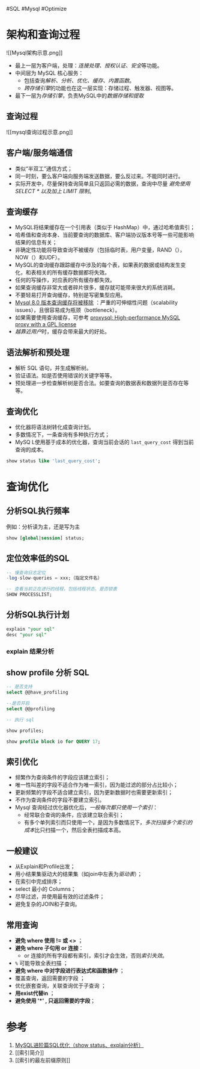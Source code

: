 #SQL #Mysql #Optimize

# 架构和查询过程
![[Mysql架构示意.png]]

- 最上一层为客户端，处理：*连接处理、授权认证、安全*等功能。
- 中间层为 MySQL 核心服务：
	- 包括查询*解析、分析、优化、缓存、内置函数*。
	- *跨存储引擎*的功能也在这一层实现：存储过程、触发器、视图等。
- 最下一层为*存储引擎*，负责MySQL中的*数据存储和提取*

## 查询过程
![[mysql查询过程示意.png]]

## 客户端/服务端通信
- 类似“半双工”通信方式；
- 同一时刻，要么客户端向服务端发送数据，要么反过来。不能同时进行。
- 实际开发中，尽量保持查询简单且只返回必需的数据，查询中尽量 *避免使用 SELECT \* 以及加上 LIMIT 限制*。


## 查询缓存
- MySQL将结果缓存在一个引用表（类似于 HashMap）中，通过哈希值索引；
- 哈希值和查询本身、当前要查询的数据库、客户端协议版本号等一些可能影响结果的信息有关；
- 非确定性功能将导致查询不被缓存（包括临时表，用户变量，RAND（），NOW（）和UDF）。
- MySQL的查询缓存跟踪缓存中涉及的每个表，如果表的数据或结构发生变化，和表相关的所有缓存数据都将失效。
- 任何的写操作，对应表的所有缓存都失效。
- 如果查询缓存非常大或者碎片很多，缓存就可能带来很大的系统消耗。
- 不要轻易打开查询缓存，特别是写密集型应用。
- [Mysql 8.0 版本查询缓存将被移除](https://dev.mysql.com/blog-archive/mysql-8-0-retiring-support-for-the-query-cache/) ：严重的可伸缩性问题（scalability issues），且很容易成为瓶颈（bottleneck）。
- 如果需要使用查询缓存，可参考 [proxysql: High-performance MySQL proxy with a GPL license](https://github.com/sysown/proxysql)
- *越靠近用户*时，缓存会带来最大的好处。

## 语法解析和预处理
- 解析 SQL 语句，并生成解析树。
- 验证语法。如是否使用错误的关键字等等。
- 预处理进一步检查解析树是否合法。如要查询的数据表和数据列是否存在等等。


## 查询优化
- 优化器将语法树转化成查询计划。
- 多数情况下，一条查询有多种执行方式；
- MySQ L使用基于成本的优化器，查询当前会话的 `last_query_cost` 得到当前查询的成本。

```sql
show status like 'last_query_cost';
```


# 查询优化
## 分析SQL执行频率
例如：分析读为主，还是写为主
```sql
show [global|session] status;
```

## 定位效率低的SQL

```sql
-- 慢查询日志定位
-log-slow-queries = xxx;（指定文件名）

-- 查看当前正在进行的线程，包括线程状态、是否锁表
SHOW PROCESSLIST;
```

## 分析SQL执行计划
```sql
explain "your sql"
desc "your sql"
```

### explain 结果分析

## show profile 分析 SQL

```sql
-- 是否支持
select @@have_profiling 

--是否开启
select @@profiling 

-- 执行 sql

show profiles; 

show profile block io for QUERY 17;
```

## 索引优化
- 频繁作为查询条件的字段应该建立索引；
- 唯一性叫差的字段不适合作为唯一索引，因为能过滤的部分占比较小；
- 更新频繁的字段不适合建立索引，因为更新数据时也需要更新索引；
- 不作为查询条件的字段不要建立索引。
- Mysql 查询经过优化器优化后，*一般每次都只使用一个索引*：
	- 经常联合查询的条件，应该建立联合索引；
	- 有多个单列索引而只使用一个，是因为多数情况下，*多次扫描多个索引的成本*比只扫描一个，然后全表扫描成本高。

## 一般建议
- 从Explain和Profile出发；
- 用小结果集驱动大的结果集（如join中左表为*驱动表*）；
- 在索引中完成排序；
- select 最小的 Columns；
- 尽早过滤，并使用最有效的过滤条件；
- 避免复杂的JOIN和子查询。

## 常用查询
- **避免 where 使用 != 或 <>** ；
- **避免 where 子句用 or 连接**：
	- or 连接的所有字段都有索引，索引才会生效，否则*索引失效*。
-  `%` 可能导致全表扫描 ；
- **避免 where 中对字段进行表达式和函数操作**  ；
- 覆盖查询，返回需要的字段  ；
- 优化嵌套查询，关联查询优于子查询  ；
- **用exist代替in**  ；
- **避免使用 '\*' , 只返回需要的字段**；



# 参考
1. [MySQL进阶篇SQL优化（show status、explain分析）](https://www.cnblogs.com/wzk153/p/14536323.html)
2. [[索引简介]]
3. [[索引的最左前缀原则]]